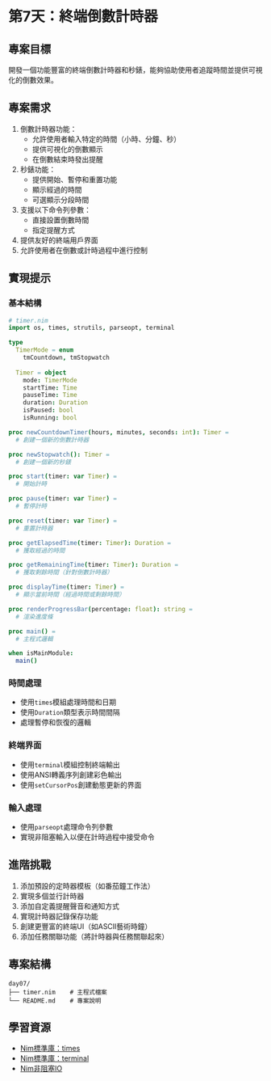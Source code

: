 # 第7天：終端倒數計時器

## 專案目標

開發一個功能豐富的終端倒數計時器和秒錶，能夠協助使用者追蹤時間並提供可視化的倒數效果。

## 專案需求

1. 倒數計時器功能：
   - 允許使用者輸入特定的時間（小時、分鐘、秒）
   - 提供可視化的倒數顯示
   - 在倒數結束時發出提醒
2. 秒錶功能：
   - 提供開始、暫停和重置功能
   - 顯示經過的時間
   - 可選顯示分段時間
3. 支援以下命令列參數：
   - 直接設置倒數時間
   - 指定提醒方式
4. 提供友好的終端用戶界面
5. 允許使用者在倒數或計時過程中進行控制

## 實現提示

### 基本結構
```nim
# timer.nim
import os, times, strutils, parseopt, terminal

type
  TimerMode = enum
    tmCountdown, tmStopwatch
  
  Timer = object
    mode: TimerMode
    startTime: Time
    pauseTime: Time
    duration: Duration
    isPaused: bool
    isRunning: bool

proc newCountdownTimer(hours, minutes, seconds: int): Timer =
  # 創建一個新的倒數計時器

proc newStopwatch(): Timer =
  # 創建一個新的秒錶

proc start(timer: var Timer) =
  # 開始計時

proc pause(timer: var Timer) =
  # 暫停計時

proc reset(timer: var Timer) =
  # 重置計時器

proc getElapsedTime(timer: Timer): Duration =
  # 獲取經過的時間

proc getRemainingTime(timer: Timer): Duration =
  # 獲取剩餘時間（針對倒數計時器）

proc displayTime(timer: Timer) =
  # 顯示當前時間（經過時間或剩餘時間）

proc renderProgressBar(percentage: float): string =
  # 渲染進度條

proc main() =
  # 主程式邏輯

when isMainModule:
  main()
```

### 時間處理
- 使用`times`模組處理時間和日期
- 使用`Duration`類型表示時間間隔
- 處理暫停和恢復的邏輯

### 終端界面
- 使用`terminal`模組控制終端輸出
- 使用ANSI轉義序列創建彩色輸出
- 使用`setCursorPos`創建動態更新的界面

### 輸入處理
- 使用`parseopt`處理命令列參數
- 實現非阻塞輸入以便在計時過程中接受命令

## 進階挑戰

1. 添加預設的定時器模板（如番茄鐘工作法）
2. 實現多個並行計時器
3. 添加自定義提醒聲音和通知方式
4. 實現計時器記錄保存功能
5. 創建更豐富的終端UI（如ASCII藝術時鐘）
6. 添加任務關聯功能（將計時器與任務關聯起來）

## 專案結構

```
day07/
├── timer.nim    # 主程式檔案
└── README.md    # 專案說明
```

## 學習資源

- [Nim標準庫：times](https://nim-lang.org/docs/times.html)
- [Nim標準庫：terminal](https://nim-lang.org/docs/terminal.html)
- [Nim非阻塞IO](https://nim-lang.org/docs/asyncdispatch.html)
